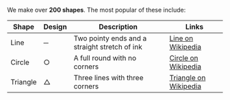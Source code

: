 We make over **200 shapes**. The most popular of these include:

| Shape      | Design  | Description  | Links  |
|-----------|-------------|-------------|-------------|
| Line    | ─  | Two pointy ends and a straight stretch of ink   | [Line on Wikipedia](https://en.wikipedia.org/wiki/Line_(geometry))  |
| Circle    | ○  | A full round with no corners   | [Circle on Wikipedia](https://en.wikipedia.org/wiki/Circle)   |
| Triangle    | △   | Three lines with three corners   | [Triangle on Wikipedia](https://en.wikipedia.org/wiki/Triangle)   |